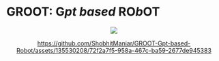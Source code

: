  # GROOT: G***pt based*** RO***b***OT
<p align="center"><img src ="https://hips.hearstapps.com/digitalspyuk.cdnds.net/17/11/1489667130-baby-groot-switches-guardians-of-the-galaxy-vol-2.jpg?crop=1xw:0.9907952871870398xh;center,top&resize=400:*"></p>
<div align="center">
 


https://github.com/ShobhitManiar/GROOT-Gpt-based-Robot/assets/135530208/72f2a7f5-958a-467c-ba59-2677de945383



</div>





